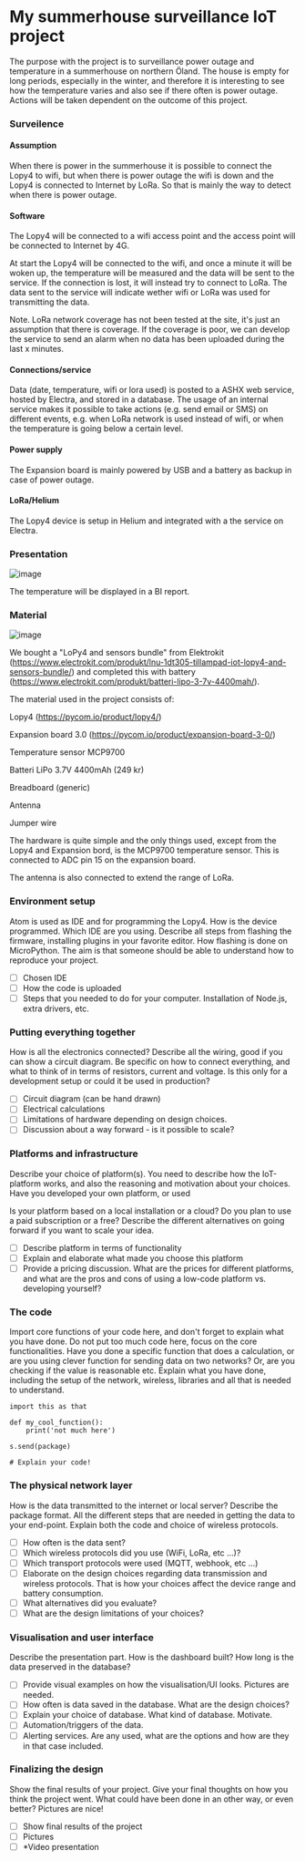 

# My summerhouse surveillance IoT project

The purpose with the project is to surveillance power outage and temperature in a summerhouse on northern Öland. The house is empty for long periods, especially in the winter, and therefore it is interesting to see how the temperature varies and also see if there often is power outage. Actions will be taken dependent on the outcome of this project.

### Surveilence

#### Assumption
When there is power in the summerhouse it is possible to connect the Lopy4 to wifi, but when there is power outage the wifi is down and the Lopy4 is connected to Internet by LoRa. So that is mainly the way to detect when there is power outage.

#### Software
The Lopy4 will be connected to a wifi access point and the access point will be connected to Internet by 4G.

At start the Lopy4 will be connected to the wifi, and once a minute it will be woken up, the temperature will be measured and the data will be sent to the service. If the connection is lost, it will instead try to connect to LoRa. The data sent to the service will indicate wether wifi or LoRa was used for transmitting the data. 

Note. LoRa network coverage has not been tested at the site, it's just an assumption that there is coverage. If the coverage is poor, we can develop the service to send an alarm when no data has been uploaded during the last x minutes.

#### Connections/service
Data (date, temperature, wifi or lora used) is posted to a ASHX web service, hosted by Electra, and stored in a database. The usage of an internal service makes it possible to take actions (e.g. send email or SMS) on different events, e.g. when LoRa network is used instead of wifi, or when the temperature is going below a certain level.

#### Power supply
The Expansion board is mainly powered by USB and a battery as backup in case of power outage.

#### LoRa/Helium
The Lopy4 device is setup in Helium and integrated with a the service on Electra.

### Presentation

![image](https://user-images.githubusercontent.com/91141901/140646373-c2796a04-63bc-4d24-bb71-d68100b04e79.png)

The temperature will be displayed in a BI report.

### Material

![image](https://user-images.githubusercontent.com/91141901/140646210-71903b34-d8a9-414b-ad29-6fdb646d6eb2.png)

We bought a "LoPy4 and sensors bundle" from Elektrokit (https://www.electrokit.com/produkt/lnu-1dt305-tillampad-iot-lopy4-and-sensors-bundle/) and completed this with battery (https://www.electrokit.com/produkt/batteri-lipo-3-7v-4400mah/).

The material used in the project consists of:

Lopy4 (https://pycom.io/product/lopy4/)

Expansion board 3.0 (https://pycom.io/product/expansion-board-3-0/)

Temperature sensor MCP9700

Batteri LiPo 3.7V 4400mAh (249 kr)

Breadboard (generic)

Antenna

Jumper wire

The hardware is quite simple and the only things used, except from the Lopy4 and Expansion bord, is the MCP9700 temperature sensor. This is connected to ADC pin 15 on the expansion board.

The antenna is also connected to extend the range of LoRa.

### Environment setup

Atom is used as IDE and for programming the Lopy4.
How is the device programmed. Which IDE are you using. Describe all steps from flashing the firmware, installing plugins in your favorite editor. How flashing is done on MicroPython. The aim is that someone should be able to understand how to reproduce your project.

- [ ] Chosen IDE
- [ ] How the code is uploaded
- [ ] Steps that you needed to do for your computer. Installation of Node.js, extra drivers, etc.

### Putting everything together

How is all the electronics connected? Describe all the wiring, good if you can show a circuit diagram. Be specific on how to connect everything, and what to think of in terms of resistors, current and voltage. Is this only for a development setup or could it be used in production?

- [ ] Circuit diagram (can be hand drawn)
- [ ] Electrical calculations
- [ ] Limitations of hardware depending on design choices.
- [ ] Discussion about a way forward - is it possible to scale?

### Platforms and infrastructure

Describe your choice of platform(s). You need to describe how the IoT-platform works, and also the reasoning and motivation about your choices. Have you developed your own platform, or used 

Is your platform based on a local installation or a cloud? Do you plan to use a paid subscription or a free? Describe the different alternatives on going forward if you want to scale your idea.

- [ ] Describe platform in terms of functionality
- [ ] Explain and elaborate what made you choose this platform
- [ ] Provide a pricing discussion. What are the prices for different platforms, and what are the pros and cons of using a low-code platform vs. developing yourself?

### The code

Import core functions of your code here, and don't forget to explain what you have done. Do not put too much code here, focus on the core functionalities. Have you done a specific function that does a calculation, or are you using clever function for sending data on two networks? Or, are you checking if the value is reasonable etc. Explain what you have done, including the setup of the network, wireless, libraries and all that is needed to understand.


```python=
import this as that

def my_cool_function():
    print('not much here')

s.send(package)

# Explain your code!
```

### The physical network layer

How is the data transmitted to the internet or local server? Describe the package format. All the different steps that are needed in getting the data to your end-point. Explain both the code and choice of wireless protocols.


- [ ] How often is the data sent? 
- [ ] Which wireless protocols did you use (WiFi, LoRa, etc ...)?
- [ ] Which transport protocols were used (MQTT, webhook, etc ...)
- [ ] Elaborate on the design choices regarding data transmission and wireless protocols. That is how your choices affect the device range and battery consumption.
- [ ] What alternatives did you evaluate?
- [ ] What are the design limitations of your choices?

### Visualisation and user interface

Describe the presentation part. How is the dashboard built? How long is the data preserved in the database?

- [ ] Provide visual examples on how the visualisation/UI looks. Pictures are needed.
- [ ] How often is data saved in the database. What are the design choices?
- [ ] Explain your choice of database. What kind of database. Motivate.
- [ ] Automation/triggers of the data.
- [ ] Alerting services. Are any used, what are the options and how are they in that case included.

### Finalizing the design

Show the final results of your project. Give your final thoughts on how you think the project went. What could have been done in an other way, or even better? Pictures are nice!

- [ ] Show final results of the project
- [ ] Pictures
- [ ] *Video presentation
